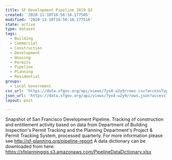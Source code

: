 ```yaml
---
title: SF Development Pipeline 2019 Q3
created: '2020-11-10T16:56:16.177505'
modified: '2020-11-10T16:56:16.177516'
state: active
type: dataset
tags:
  - Building
  - Commercial
  - Construction
  - Development
  - Housing
  - Permits
  - Pipeline
  - Planning
  - Residential
groups:
  - Local Government
csv_url: 'https://data.sfgov.org/api/views/7yx4-u2y9/rows.csv?accessType=DOWNLOAD'
json_url: 'https://data.sfgov.org/api/views/7yx4-u2y9/rows.json?accessType=DOWNLOAD'
layout: post

---
```

Snapshot of San Francisco Development Pipeline. Tracking of construction and entitlement activity based on data from Department of Building Inspection's Permit Tracking and the Planning Department's Project & Permit Tracking System, processed quarterly. For more information please see http://sf-planning.org/pipeline-report
A data dictionary can be downloaded from here: https://sfplanninggis.s3.amazonaws.com/PipelineDataDictionary.xlsx
